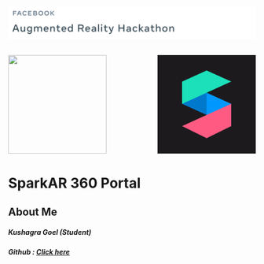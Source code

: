 <img src="https://github.com/thisiskartikgupta/SparkAR-360-Portal/blob/master/readme_files/full_width.png"></img>
##
<img src="https://github.com/thisiskartikgupta/SparkAR-360-Portal/blob/master/readme_files/Untitled design (1).png" height=200 width= 200></img>
<img src="https://github.com/thisiskartikgupta/SparkAR-360-Portal/blob/master/readme_files/Spark-AR-Player-for-PC-Windows-10-6432-bit-2019-Latest-Version.png" height=200 width= 200 align="right"></img>
# SparkAR 360 Portal

 
## About Me
 ##### __Kushagra Goel__ (Student)
 ##### Github : <a href="https://www.github.com/kushagra-0-1">Click here </a>
